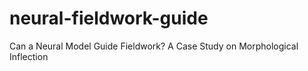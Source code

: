 # neural-fieldwork-guide
Can a Neural Model Guide Fieldwork? A Case Study on Morphological Inflection
